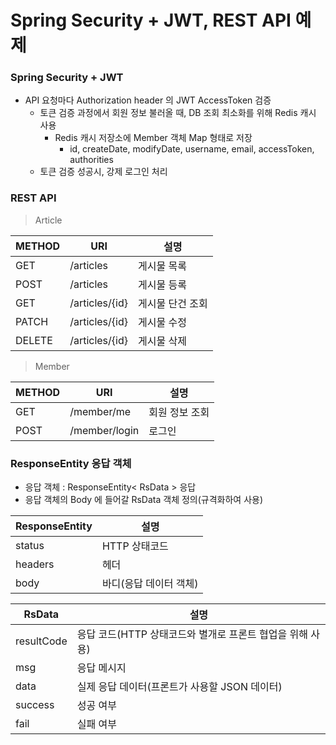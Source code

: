 # Spring Security + JWT, REST API 예제

### Spring Security + JWT
- API 요청마다 Authorization header 의 JWT AccessToken 검증
  - 토큰 검증 과정에서 회원 정보 불러올 때, DB 조회 최소화를 위해 Redis 캐시 사용
    - Redis 캐시 저장소에 Member 객체 Map 형태로 저장
      - id, createDate, modifyDate, username, email, accessToken, authorities
  - 토큰 검증 성공시, 강제 로그인 처리

### REST API
>Article

| METHOD | URI            | 설명        |
|--------|----------------|-----------|
| GET    | /articles      | 게시물 목록    |
| POST   | /articles      | 게시물 등록    |
| GET    | /articles/{id} | 게시물 단건 조회 |
| PATCH  | /articles/{id} | 게시물 수정    |
| DELETE | /articles/{id} | 게시물 삭제    |

>Member

| METHOD | URI           | 설명        |
|--------|---------------|-----------|
| GET    | /member/me    | 회원 정보 조회  |
| POST   | /member/login | 로그인 |

### ResponseEntity 응답 객체
- 응답 객체 : ResponseEntity< RsData > 응답
- 응답 객체의 Body 에 들어갈 RsData 객체 정의(규격화하여 사용)

| ResponseEntity | 설명            |
|----------------|---------------|
| status         | HTTP 상태코드     |
| headers        | 헤더            |
| body           | 바디(응답 데이터 객체) |

| RsData | 설명                                 |
| --- |------------------------------------|
| resultCode | 응답 코드(HTTP 상태코드와 별개로 프론트 협업을 위해 사용) |
| msg | 응답 메시지                             |
| data | 실제 응답 데이터(프론트가 사용할 JSON 데이터)       |
| success | 성공 여부                              |
| fail | 실패 여부                              |